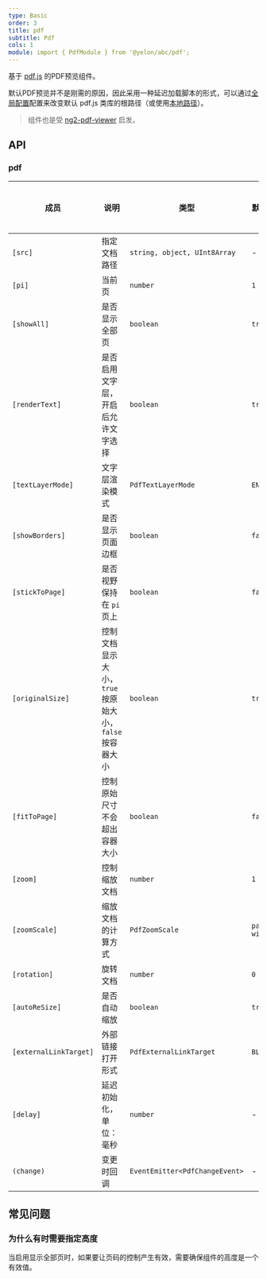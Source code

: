 ```yaml
---
type: Basic
order: 3
title: pdf
subtitle: Pdf
cols: 1
module: import { PdfModule } from '@yelon/abc/pdf';
---
```


基于 [pdf.js](https://mozilla.github.io/pdf.js/) 的PDF预览组件。

默认PDF预览并不是刚需的原因，因此采用一种延迟加载脚本的形式，可以通过[全局配置](/docs/global-config)配置来改变默认 pdf.js 类库的根路径（或使用[本地路径](https://angular.cn/guide/workspace-config#asset-config)）。

> 组件也是受 [ng2-pdf-viewer](https://github.com/VadimDez/ng2-pdf-viewer) 启发。

## API

### pdf

| 成员 | 说明 | 类型 | 默认值 | 全局配置 |
|----|----|----|-----|------|
| `[src]` | 指定文档路径 | `string, object, UInt8Array` | - | - |
| `[pi]` | 当前页 | `number` | `1` | - |
| `[showAll]` | 是否显示全部页 | `boolean` | `true` | ✅ |
| `[renderText]` | 是否启用文字层，开启后允许文字选择 | `boolean` | `true` | ✅ |
| `[textLayerMode]` | 文字层渲染模式 | `PdfTextLayerMode` | `ENABLE` | - |
| `[showBorders]` | 是否显示页面边框 | `boolean` | `false` | ✅ |
| `[stickToPage]` | 是否视野保持在 `pi` 页上 | `boolean` | `false` | - |
| `[originalSize]` | 控制文档显示大小，`true` 按原始大小，`false` 按容器大小 | `boolean` | `true` | ✅ |
| `[fitToPage]` | 控制原始尺寸不会超出容器大小 | `boolean` | `false` | ✅ |
| `[zoom]` | 控制缩放文档 | `number` | `1` | - |
| `[zoomScale]` | 缩放文档的计算方式 | `PdfZoomScale` | `page-width` | - |
| `[rotation]` | 旋转文档 | `number` | `0` | - |
| `[autoReSize]` | 是否自动缩放 | `boolean` | `true` | ✅ |
| `[externalLinkTarget]` | 外部链接打开形式 | `PdfExternalLinkTarget` | `BLANK` | - |
| `[delay]` | 延迟初始化，单位：毫秒 | `number` | - | - |
| `(change)` | 变更时回调 | `EventEmitter<PdfChangeEvent>` | - | - |

## 常见问题

### 为什么有时需要指定高度

当启用显示全部页时，如果要让页码的控制产生有效，需要确保组件的高度是一个有效值。
